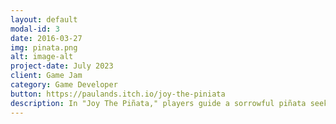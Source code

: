 ```yaml
---
layout: default
modal-id: 3
date: 2016-03-27
img: pinata.png
alt: image-alt
project-date: July 2023
client: Game Jam
category: Game Developer
button: https://paulands.itch.io/joy-the-piniata
description: In "Joy The Piñata," players guide a sorrowful piñata seeking revenge after returning home to find their family destroyed by kids. Embark on an emotional journey filled with action packed fighting with custom abilities to use against these kids. 
---
```

